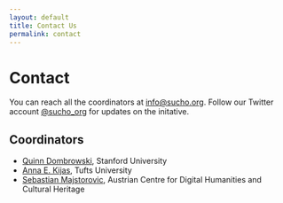 ```yaml
---
layout: default
title: Contact Us
permalink: contact
---
```


# Contact

You can reach all the coordinators at [info@sucho.org](mailto:info@sucho.org). Follow our Twitter account [@sucho_org](https://twitter.com/sucho_org) for updates on the initative.

## Coordinators
- [Quinn Dombrowski](https://twitter.com/quinnanya), Stanford University
- [Anna E. Kijas](https://twitter.com/anna_kijas), Tufts University
- [Sebastian Majstorovic](https://twitter.com/storytracer), Austrian Centre for Digital Humanities and Cultural Heritage